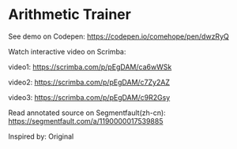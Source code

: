 # Arithmetic Trainer

See demo on Codepen: https://codepen.io/comehope/pen/dwzRyQ

Watch interactive video on Scrimba: 

video1: https://scrimba.com/p/pEgDAM/ca6wWSk

video2: https://scrimba.com/p/pEgDAM/c7Zy2AZ

video3: https://scrimba.com/p/pEgDAM/c9R2Gsy

Read annotated source on Segmentfault(zh-cn): https://segmentfault.com/a/1190000017539885

Inspired by: Original